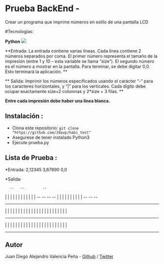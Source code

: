 # Prueba BackEnd - 
Crear un programa que imprime números en estilo de una pantalla LCD

#Tecnologías:

**Python** <img src="https://img.icons8.com/color/48/000000/python.png"/>

**Entrada: La entrada contiene varias líneas. Cada línea contiene 2 números separados por coma. El primer número
representa el tamaño de la impresión (entre 1 y 10 – esta variable se llama “size”). El segundo número es el
número a mostrar en la pantalla. Para terminar, se debe digitar 0,0. Esto terminará la aplicación. **

** Salida: Imprimir los números especificados usando el carácter “-“ para los caracteres horizontales, y “|” para los
verticales. Cada dígito debe ocupar exactamente size+2 columnas y 2*size + 3 filas. **

**Entre cada impresión debe haber una línea blanca.**

## Instalación : 
* Clona este repositorio: `git clone "https://github.com/Jdavp/habi_test"`
* Asegurese de tener instalado Python3
* Ejecute prueba.py


## Lista de Prueba :

*Entrada:
2,12345
3,67890 0,0


*Salida:

      --   --        --  
   |    |    | |  | |
   |    |    | |  | |
      --   --   --   --
   | |       |    |    |
   | |       |    |    |
      --   --        --


 ---   ---   ---   ---   ---
|         | |   | |   | |   |
|         | |   | |   | |   |
|         | |   | |   | |   |
 ---         ---   ---
|   |     | |   |     | |   |
|   |     | |   |     | |   |
|   |     | |   |     | |   |
 ---         ---   ---   ---



## Autor
Juan Diego Alejandro Valencia Peña - [Github](https://github.com/Jdavp) / [Twitter](https://twitter.com/jdavp)